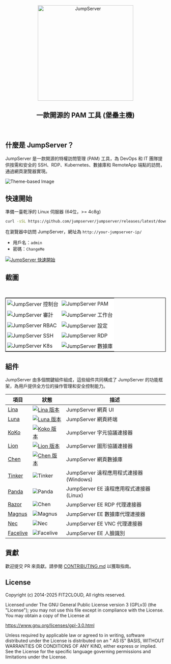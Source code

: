 <div align="center">
  <a name="readme-top"></a>
  <a href="https://jumpserver.com" target="_blank"><img src="https://download.jumpserver.org/images/jumpserver-logo.svg" alt="JumpServer" width="300" /></a>
  
## 一款開源的 PAM 工具 (堡壘主機)

</div>
<br/>

## 什麼是 JumpServer？

JumpServer 是一款開源的特權訪問管理 (PAM) 工具，為 DevOps 和 IT 團隊提供按需和安全的 SSH、RDP、Kubernetes、數據庫和 RemoteApp 端點的訪問，通過網頁瀏覽器實現。

<picture>
  <source media="(prefers-color-scheme: light)" srcset="https://github.com/user-attachments/assets/dd612f3d-c958-4f84-b164-f31b75454d7f">
  <source media="(prefers-color-scheme: dark)" srcset="https://github.com/user-attachments/assets/28676212-2bc4-4a9f-ae10-3be9320647e3">
  <img src="https://github.com/user-attachments/assets/dd612f3d-c958-4f84-b164-f31b75454d7f" alt="Theme-based Image">
</picture>


## 快速開始

準備一臺乾淨的 Linux 伺服器 (64位，>= 4c8g)

```sh
curl -sSL https://github.com/jumpserver/jumpserver/releases/latest/download/quick_start.sh | bash
```

在瀏覽器中訪問 JumpServer，網址為 `http://your-jumpserver-ip/`
- 用戶名：`admin`
- 密碼：`ChangeMe`

[![JumpServer 快速開始](https://github.com/user-attachments/assets/0f32f52b-9935-485e-8534-336c63389612)](https://www.youtube.com/watch?v=UlGYRbKrpgY "JumpServer 快速開始")

## 截圖
<table style="border-collapse: collapse; border: 1px solid black;">
  <tr>
    <td style="padding: 5px;background-color:#fff;"><img src= "https://github.com/jumpserver/jumpserver/assets/32935519/99fabe5b-0475-4a53-9116-4c370a1426c4" alt="JumpServer 控制台"   /></td>
    <td style="padding: 5px;background-color:#fff;"><img src= "https://github.com/user-attachments/assets/7c1f81af-37e8-4f07-8ac9-182895e1062e" alt="JumpServer PAM"   /></td>    
  </tr>
  <tr>
    <td style="padding: 5px;background-color:#fff;"><img src= "https://github.com/jumpserver/jumpserver/assets/32935519/a424d731-1c70-4108-a7d8-5bbf387dda9a" alt="JumpServer 審計"   /></td>
    <td style="padding: 5px;background-color:#fff;"><img src= "https://github.com/jumpserver/jumpserver/assets/32935519/393d2c27-a2d0-4dea-882d-00ed509e00c9" alt="JumpServer 工作台"   /></td>
  </tr>
  <tr>
    <td style="padding: 5px;background-color:#fff;"><img src= "https://github.com/user-attachments/assets/eaa41f66-8cc8-4f01-a001-0d258501f1c9" alt="JumpServer RBAC"   /></td>     
    <td style="padding: 5px;background-color:#fff;"><img src= "https://github.com/jumpserver/jumpserver/assets/32935519/3a2611cd-8902-49b8-b82b-2a6dac851f3e" alt="JumpServer 設定"   /></td>
  </tr>
  <tr>
    <td style="padding: 5px;background-color:#fff;"><img src= "https://github.com/jumpserver/jumpserver/assets/32935519/1e236093-31f7-4563-8eb1-e36d865f1568" alt="JumpServer SSH"   /></td>
    <td style="padding: 5px;background-color:#fff;"><img src= "https://github.com/jumpserver/jumpserver/assets/32935519/69373a82-f7ab-41e8-b763-bbad2ba52167" alt="JumpServer RDP"   /></td>
  </tr>
  <tr>
    <td style="padding: 5px;background-color:#fff;"><img src= "https://github.com/jumpserver/jumpserver/assets/32935519/5bed98c6-cbe8-4073-9597-d53c69dc3957" alt="JumpServer K8s"   /></td>
    <td style="padding: 5px;background-color:#fff;"><img src= "https://github.com/jumpserver/jumpserver/assets/32935519/b80ad654-548f-42bc-ba3d-c1cfdf1b46d6" alt="JumpServer 數據庫"   /></td>
  </tr>
</table>

## 組件

JumpServer 由多個關鍵組件組成，這些組件共同構成了 JumpServer 的功能框架，為用戶提供全方位的操作管理和安全控制能力。

| 項目                                                    | 狀態                                                                                                                                                                 | 描述                                                                                                   |
|--------------------------------------------------------|------------------------------------------------------------------------------------------------------------------------------------------------------------------------|--------------------------------------------------------------------------------------------------------|
| [Lina](https://github.com/jumpserver/lina)             | <a href="https://github.com/jumpserver/lina/releases"><img alt="Lina 版本" src="https://img.shields.io/github/release/jumpserver/lina.svg" /></a>                   | JumpServer 網頁 UI                                                                                   |
| [Luna](https://github.com/jumpserver/luna)             | <a href="https://github.com/jumpserver/luna/releases"><img alt="Luna 版本" src="https://img.shields.io/github/release/jumpserver/luna.svg" /></a>                   | JumpServer 網頁終端                                                                                   |
| [KoKo](https://github.com/jumpserver/koko)             | <a href="https://github.com/jumpserver/koko/releases"><img alt="Koko 版本" src="https://img.shields.io/github/release/jumpserver/koko.svg" /></a>                   | JumpServer 字元協議連接器                                                                             |
| [Lion](https://github.com/jumpserver/lion)             | <a href="https://github.com/jumpserver/lion/releases"><img alt="Lion 版本" src="https://img.shields.io/github/release/jumpserver/lion.svg" /></a>                   | JumpServer 圖形協議連接器                                                                             |
| [Chen](https://github.com/jumpserver/chen)             | <a href="https://github.com/jumpserver/chen/releases"><img alt="Chen 版本" src="https://img.shields.io/github/release/jumpserver/chen.svg" />                       | JumpServer 網頁數據庫                                                                                 |  
| [Tinker](https://github.com/jumpserver/tinker)         | <img alt="Tinker" src="https://img.shields.io/badge/release-private-red" />                                                                                            | JumpServer 遠程應用程式連接器 (Windows)                                                              |
| [Panda](https://github.com/jumpserver/Panda)           | <img alt="Panda" src="https://img.shields.io/badge/release-private-red" />                                                                                             | JumpServer EE 遠程應用程式連接器 (Linux)                                                              |
| [Razor](https://github.com/jumpserver/razor)           | <img alt="Chen" src="https://img.shields.io/badge/release-private-red" />                                                                                              | JumpServer EE RDP 代理連接器                                                                          |
| [Magnus](https://github.com/jumpserver/magnus)         | <img alt="Magnus" src="https://img.shields.io/badge/release-private-red" />                                                                                            | JumpServer EE 數據庫代理連接器                                                                        |
| [Nec](https://github.com/jumpserver/nec)               | <img alt="Nec" src="https://img.shields.io/badge/release-private-red" />                                                                                               | JumpServer EE VNC 代理連接器                                                                          |
| [Facelive](https://github.com/jumpserver/facelive)     | <img alt="Facelive" src="https://img.shields.io/badge/release-private-red" />                                                                                          | JumpServer EE 人臉識別                                                                                |


## 貢獻

歡迎提交 PR 來貢獻。請參閱 [CONTRIBUTING.md][contributing-link] 以獲取指南。

## License

Copyright (c) 2014-2025 FIT2CLOUD, All rights reserved.

Licensed under The GNU General Public License version 3 (GPLv3) (the "License"); you may not use this file except in compliance with the License. You may obtain a copy of the License at

https://www.gnu.org/licenses/gpl-3.0.html

Unless required by applicable law or agreed to in writing, software distributed under the License is distributed on an " AS IS" BASIS, WITHOUT WARRANTIES OR CONDITIONS OF ANY KIND, either express or implied. See the License for the specific language governing permissions and limitations under the License.

<!-- JumpServer official link -->
[docs-link]: https://jumpserver.com/docs
[discord-link]: https://discord.com/invite/W6vYXmAQG2
[contributing-link]: https://github.com/jumpserver/jumpserver/blob/dev/CONTRIBUTING.md

<!-- JumpServer Other link-->
[license-link]: https://www.gnu.org/licenses/gpl-3.0.html
[docker-link]: https://hub.docker.com/u/jumpserver
[github-release-link]: https://github.com/jumpserver/jumpserver/releases/latest
[github-stars-link]: https://github.com/jumpserver/jumpserver
[github-issues-link]: https://github.com/jumpserver/jumpserver/issues

<!-- Shield link-->
[github-release-shield]: https://img.shields.io/github/v/release/jumpserver/jumpserver
[github-stars-shield]: https://img.shields.io/github/stars/jumpserver/jumpserver?color=%231890FF&style=flat-square
[docker-shield]: https://img.shields.io/docker/pulls/jumpserver/jms_all.svg
[license-shield]: https://img.shields.io/github/license/jumpserver/jumpserver
[discord-shield]: https://img.shields.io/discord/1194233267294052363?style=flat&logo=discord&logoColor=%23f5f5f5&labelColor=%235462eb&color=%235462eb